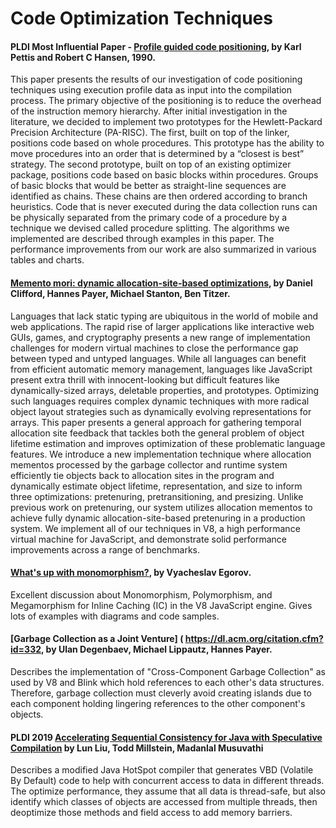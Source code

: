 # Code Optimization Techniques

#### PLDI Most Influential Paper - [Profile guided code positioning]( https://dl.acm.org/citation.cfm?id=93550&coll=portal&dl=ACM), by Karl Pettis and Robert C Hansen, 1990.

This paper presents the results of our investigation of code positioning techniques using execution profile data as input into the compilation process. The primary objective of the positioning is to reduce the overhead of the instruction memory hierarchy. After initial investigation in the literature, we decided to implement two prototypes for the Hewlett-Packard Precision Architecture (PA-RISC). The first, built on top of the linker, positions code based on whole procedures. This prototype has the ability to move procedures into an order that is determined by a “closest is best” strategy. The second prototype, built on top of an existing optimizer package, positions code based on basic blocks within procedures. Groups of basic blocks that would be better as straight-line sequences are identified as chains. These chains are then ordered according to branch heuristics. Code that is never executed during the data collection runs can be physically separated from the primary code of a procedure by a technique we devised called procedure splitting. The algorithms we implemented are described through examples in this paper. The performance improvements from our work are also summarized in various tables and charts.

#### [Memento mori: dynamic allocation-site-based optimizations]( https://dl.acm.org/citation.cfm?id=2754181), by Daniel Clifford, Hannes Payer, Michael Stanton, Ben Titzer.

Languages that lack static typing are ubiquitous in the world of mobile and web applications. The rapid rise of larger applications like interactive web GUIs, games, and cryptography presents a new range of implementation challenges for modern virtual machines to close the performance gap between typed and untyped languages. While all languages can benefit from efficient automatic memory management, languages like JavaScript present extra thrill with innocent-looking but difficult features like dynamically-sized arrays, deletable properties, and prototypes. Optimizing such languages requires complex dynamic techniques with more radical object layout strategies such as dynamically evolving representations for arrays. This paper presents a general approach for gathering temporal allocation site feedback that tackles both the general problem of object lifetime estimation and improves optimization of these problematic language features. We introduce a new implementation technique where allocation mementos processed by the garbage collector and runtime system efficiently tie objects back to allocation sites in the program and dynamically estimate object lifetime, representation, and size to inform three optimizations: pretenuring, pretransitioning, and presizing. Unlike previous work on pretenuring, our system utilizes allocation mementos to achieve fully dynamic allocation-site-based pretenuring in a production system. We implement all of our techniques in V8, a high performance virtual machine for JavaScript, and demonstrate solid performance improvements across a range of benchmarks.

#### [What's up with monomorphism?]( https://mrale.ph/blog/2015/01/11/whats-up-with-monomorphism.html), by Vyacheslav Egorov.

Excellent discussion about Monomorphism, Polymorphism, and Megamorphism for Inline Caching (IC) in the V8 JavaScript engine. Gives lots of examples with diagrams and code samples.

#### [Garbage Collection as a Joint Venture] ( https://dl.acm.org/citation.cfm?id=332, by Ulan Degenbaev, Michael Lippautz, Hannes Payer.

Describes the implementation of "Cross-Component Garbage Collection" as used by V8 and Blink which hold references to each other's data structures. Therefore, garbage collection
must cleverly avoid creating islands due to each component holding lingering references to the other component's objects.

#### PLDI 2019 [Accelerating Sequential Consistency for Java with Speculative Compilation]( https://dl.acm.org/citation.cfm?id=3314611) by Lun Liu, Todd Millstein, Madanlal Musuvathi

Describes a modified Java HotSpot compiler that generates VBD (Volatile By Default) code to help with concurrent access to data in different threads. The optimize performance, they assume that all data is thread-safe, but also identify which classes of objects are accessed from multiple threads, then deoptimize those methods and field access to add memory barriers.

